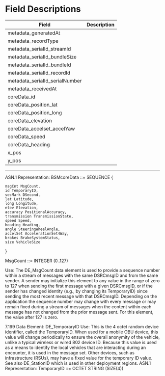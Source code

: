 # Field Descriptions

| Field                          | Description |
| ------------------------------ | ----------- |
| metadata_generatedAt           |             |
| metadata_recordType            |             |
| metadata_serialId_streamId     |             |
| metadata_serialId_bundleSize   |             |
| metadata_serialId_bundleId     |             |
| metadata_serialId_recordId     |             |
| metadata_serialId_serialNumber |             |
| metadata_receivedAt            |             |
| coreData_id                    |             |
| coreData_position_lat          |             |
| coreData_position_long         |             |
| coreData_elevation             |             |
| coreData_accelset_accelYaw     |             |
| coreData_speed                 |             |
| coreData_heading               |             |
| x_pos                          |             |
| y_pos                          |             |
------------------------------------------------

ASN.1 Representation:
    BSMcoreData ::= SEQUENCE {

    msgCnt MsgCount,
    id TemporaryID,
    secMark DSecond,
    lat Latitude,
    long Longitude,
    elev Elevation,
    accuracy PositionalAccuracy,
    transmission TransmissionState,
    speed Speed,
    heading Heading,
    angle SteeringWheelAngle,
    accelSet AccelerationSet4Way,
    brakes BrakeSystemStatus,
    size VehicleSize
}

MsgCount ::= INTEGER (0..127)

Use: The DE_MsgCount data element is used to provide a sequence number within a stream of messages with the same
DSRCmsgID and from the same sender. A sender may initialize this element to any value in the range of zero to 127 when
sending the first message with a given DSRCmsgID, or if the sender has changed identity (e.g., by changing its
TemporaryID) since sending the most recent message with that DSRCmsgID. Depending on the application the sequence
number may change with every message or may remain fixed during a stream of messages when the content within each
message has not changed from the prior message sent. For this element, the value after 127 is zero.

7.199 Data Element: DE_TemporaryID
Use: This is the 4 octet random device identifier, called the TemporaryID. When used for a mobile OBU device, this value
will change periodically to ensure the overall anonymity of the vehicle, unlike a typical wireless or wired 802 device ID.
Because this value is used as a means to identify the local vehicles that are interacting during an encounter, it is used in
the message set. Other devices, such as infrastructure (RSUs), may have a fixed value for the temporary ID value. See
also DE_StationID which is used in other deployment regions.
ASN.1 Representation:
TemporaryID ::= OCTET STRING (SIZE(4))
